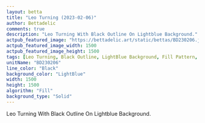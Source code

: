 ```yaml
---
layout: betta
title: "Leo Turning (2023-02-06)"
author: Bettadelic
comments: true
description: "Leo Turning With Black Outline On Lightblue Background."
actpub_featured_image: "https://bettadelic.art/static/bettas/BD230206.jpg"
actpub_featured_image_width: 1500
actpub_featured_image_height: 1500
tags: [Leo Turning, Black Outline, LightBlue Background, Fill Pattern, February 2023, Solid Background Pattern]
unitName: "BD230206"
line_color: "Black"
background_color: "LightBlue"
width: 1500
height: 1500
algorithm: "Fill"
background_type: "Solid"
---
```


Leo Turning With Black Outline On Lightblue Background.
